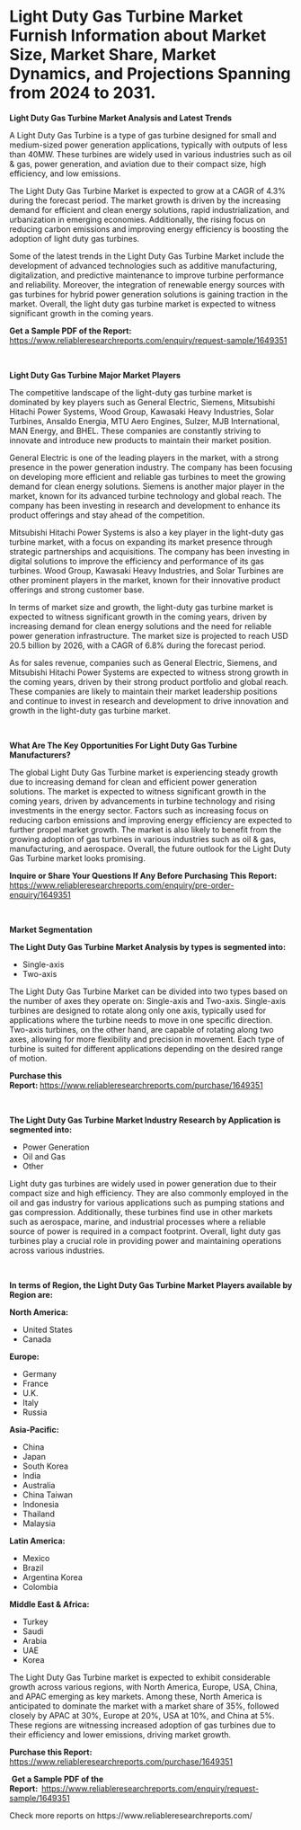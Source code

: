 <p><h1>Light Duty Gas Turbine Market Furnish Information about Market Size, Market Share, Market Dynamics, and Projections Spanning from 2024 to 2031.</h1></p><p><strong>Light Duty Gas Turbine Market Analysis and Latest Trends</strong></p>
<p><p>A Light Duty Gas Turbine is a type of gas turbine designed for small and medium-sized power generation applications, typically with outputs of less than 40MW. These turbines are widely used in various industries such as oil & gas, power generation, and aviation due to their compact size, high efficiency, and low emissions.</p><p>The Light Duty Gas Turbine Market is expected to grow at a CAGR of 4.3% during the forecast period. The market growth is driven by the increasing demand for efficient and clean energy solutions, rapid industrialization, and urbanization in emerging economies. Additionally, the rising focus on reducing carbon emissions and improving energy efficiency is boosting the adoption of light duty gas turbines.</p><p>Some of the latest trends in the Light Duty Gas Turbine Market include the development of advanced technologies such as additive manufacturing, digitalization, and predictive maintenance to improve turbine performance and reliability. Moreover, the integration of renewable energy sources with gas turbines for hybrid power generation solutions is gaining traction in the market. Overall, the light duty gas turbine market is expected to witness significant growth in the coming years.</p></p>
<p><strong>Get a Sample PDF of the Report:&nbsp;</strong> <a href="https://www.reliableresearchreports.com/enquiry/request-sample/1649351">https://www.reliableresearchreports.com/enquiry/request-sample/1649351</a></p>
<p>&nbsp;</p>
<p><strong>Light Duty Gas Turbine Major Market Players</strong></p>
<p><p>The competitive landscape of the light-duty gas turbine market is dominated by key players such as General Electric, Siemens, Mitsubishi Hitachi Power Systems, Wood Group, Kawasaki Heavy Industries, Solar Turbines, Ansaldo Energia, MTU Aero Engines, Sulzer, MJB International, MAN Energy, and BHEL. These companies are constantly striving to innovate and introduce new products to maintain their market position.</p><p>General Electric is one of the leading players in the market, with a strong presence in the power generation industry. The company has been focusing on developing more efficient and reliable gas turbines to meet the growing demand for clean energy solutions. Siemens is another major player in the market, known for its advanced turbine technology and global reach. The company has been investing in research and development to enhance its product offerings and stay ahead of the competition.</p><p>Mitsubishi Hitachi Power Systems is also a key player in the light-duty gas turbine market, with a focus on expanding its market presence through strategic partnerships and acquisitions. The company has been investing in digital solutions to improve the efficiency and performance of its gas turbines. Wood Group, Kawasaki Heavy Industries, and Solar Turbines are other prominent players in the market, known for their innovative product offerings and strong customer base.</p><p>In terms of market size and growth, the light-duty gas turbine market is expected to witness significant growth in the coming years, driven by increasing demand for clean energy solutions and the need for reliable power generation infrastructure. The market size is projected to reach USD 20.5 billion by 2026, with a CAGR of 6.8% during the forecast period.</p><p>As for sales revenue, companies such as General Electric, Siemens, and Mitsubishi Hitachi Power Systems are expected to witness strong growth in the coming years, driven by their strong product portfolio and global reach. These companies are likely to maintain their market leadership positions and continue to invest in research and development to drive innovation and growth in the light-duty gas turbine market.</p></p>
<p>&nbsp;</p>
<p><strong>What Are The Key Opportunities For Light Duty Gas Turbine Manufacturers?</strong></p>
<p><p>The global Light Duty Gas Turbine market is experiencing steady growth due to increasing demand for clean and efficient power generation solutions. The market is expected to witness significant growth in the coming years, driven by advancements in turbine technology and rising investments in the energy sector. Factors such as increasing focus on reducing carbon emissions and improving energy efficiency are expected to further propel market growth. The market is also likely to benefit from the growing adoption of gas turbines in various industries such as oil & gas, manufacturing, and aerospace. Overall, the future outlook for the Light Duty Gas Turbine market looks promising.</p></p>
<p><strong>Inquire or Share Your Questions If Any Before Purchasing This Report:</strong> <a href="https://www.reliableresearchreports.com/enquiry/pre-order-enquiry/1649351">https://www.reliableresearchreports.com/enquiry/pre-order-enquiry/1649351</a></p>
<p>&nbsp;</p>
<p><strong>Market Segmentation</strong></p>
<p><strong>The Light Duty Gas Turbine Market Analysis by types is segmented into:</strong></p>
<p><ul><li>Single-axis</li><li>Two-axis</li></ul></p>
<p><p>The Light Duty Gas Turbine Market can be divided into two types based on the number of axes they operate on: Single-axis and Two-axis. Single-axis turbines are designed to rotate along only one axis, typically used for applications where the turbine needs to move in one specific direction. Two-axis turbines, on the other hand, are capable of rotating along two axes, allowing for more flexibility and precision in movement. Each type of turbine is suited for different applications depending on the desired range of motion.</p></p>
<p><strong>Purchase this Report:&nbsp;</strong><a href="https://www.reliableresearchreports.com/purchase/1649351">https://www.reliableresearchreports.com/purchase/1649351</a></p>
<p>&nbsp;</p>
<p><strong>The Light Duty Gas Turbine Market Industry Research by Application is segmented into:</strong></p>
<p><ul><li>Power Generation</li><li>Oil and Gas</li><li>Other</li></ul></p>
<p><p>Light duty gas turbines are widely used in power generation due to their compact size and high efficiency. They are also commonly employed in the oil and gas industry for various applications such as pumping stations and gas compression. Additionally, these turbines find use in other markets such as aerospace, marine, and industrial processes where a reliable source of power is required in a compact footprint. Overall, light duty gas turbines play a crucial role in providing power and maintaining operations across various industries.</p></p>
<p>&nbsp;</p>
<p><strong>In terms of Region, the Light Duty Gas Turbine Market Players available by Region are:</strong></p>
<p>
    <p> <strong> North America: </strong>
        <ul>
            <li>United States</li>
            <li>Canada</li>
        </ul>
        </p> 
    <p> <strong> Europe: </strong>
        <ul>
            <li>Germany</li>
            <li>France</li>
            <li>U.K.</li>
            <li>Italy</li>
            <li>Russia</li>
        </ul>
        </p> 
    <p> <strong> Asia-Pacific: </strong>
        <ul>
            <li>China</li>
            <li>Japan</li>
            <li>South Korea</li>
            <li>India</li>
            <li>Australia</li>
            <li>China Taiwan</li>
            <li>Indonesia</li>
            <li>Thailand</li>
            <li>Malaysia</li>
        </ul>
        </p> 
    <p> <strong> Latin America: </strong>
        <ul>
            <li>Mexico</li>
            <li>Brazil</li>
            <li>Argentina Korea</li>
            <li>Colombia</li>
        </ul>
        </p> 
    <p> <strong> Middle East & Africa: </strong>
        <ul>
            <li>Turkey</li>
            <li>Saudi</li>
            <li>Arabia</li>
            <li>UAE</li>
            <li>Korea</li>
        </ul>
    </p>
    </p>
<p><p>The Light Duty Gas Turbine market is expected to exhibit considerable growth across various regions, with North America, Europe, USA, China, and APAC emerging as key markets. Among these, North America is anticipated to dominate the market with a market share of 35%, followed closely by APAC at 30%, Europe at 20%, USA at 10%, and China at 5%. These regions are witnessing increased adoption of gas turbines due to their efficiency and lower emissions, driving market growth.</p></p>
<p><strong>Purchase this Report: </strong><a href="https://www.reliableresearchreports.com/purchase/1649351">https://www.reliableresearchreports.com/purchase/1649351</a></p>
<p>&nbsp;<strong>Get a Sample PDF of the Report:&nbsp;&nbsp;</strong><a href="https://www.reliableresearchreports.com/enquiry/request-sample/1649351">https://www.reliableresearchreports.com/enquiry/request-sample/1649351</a></p>
<p><strong></strong></p>
<p>Check more reports on https://www.reliableresearchreports.com/</p>